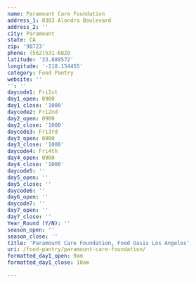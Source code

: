 ```yaml
---
name: Paramount Care Foundation
address_1: 8303 Alondra Boulevard
address_2: ''
city: Paramount
state: CA
zip: '90723'
phone: (562)531-6820
latitude: '33.889572'
longitude: '-118.154455'
category: Food Pantry
website: ''
'': ''
daycode1: Fri1st
day1_open: 0900
day1_close: '1000'
daycode2: Fri2nd
day2_open: 0900
day2_close: '1000'
daycode3: Fri3rd
day3_open: 0900
day3_close: '1000'
daycode4: Fri4th
day4_open: 0900
day4_close: '1000'
daycode5: ''
day5_open: ''
day5_close: ''
daycode6: ''
day6_open: ''
daycode7: ''
day7_open: ''
day7_close: ''
Year_Round (Y/N): ''
season_open: ''
season_close: ''
title: 'Paramount Care Foundation, Food Oasis Los Angeles'
uri: /food-pantry/paramount-care-foundation/
formatted_day1_open: 9am
formatted_day1_close: 10am

---
```

